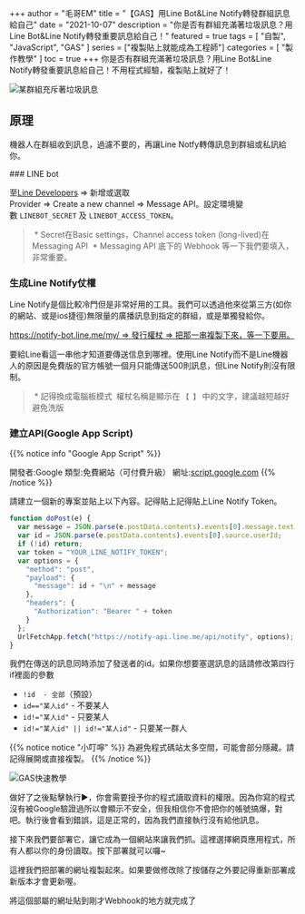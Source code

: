 +++
author = "毛哥EM"
title = "【GAS】用Line Bot&Line Notify轉發群組訊息給自己"
date = "2021-10-07"
description = "你是否有群組充滿著垃圾訊息？用Line Bot&Line Notify轉發重要訊息給自己！"
featured = true
tags = [
"自製", 
    "JavaScript",
    "GAS"
]
series = ["複製貼上就能成為工程師"]
categories = [
    "製作教學"
]
toc = true
+++
你是否有群組充滿著垃圾訊息？用Line Bot&Line Notify轉發重要訊息給自己！不用程式經驗，複製貼上就好了！

![某群組充斥著垃圾訊息](https://em-tec.github.io/images/line2notify-why.jpg)
<!--more-->
## 原理

機器人在群組收到訊息，過濾不要的，再讓Line Notfy轉傳訊息到群組或私訊給你。

### LINE bot 
  
 至[Line Developers](https://developers.line.biz/console/) => 新增或選取Provider => Create a new channel => Message API。設定環境變數 `LINEBOT_SECRET` 及 `LINEBOT_ACCESS_TOKEN`。 
 > * Secret在Basic settings，Channel access token (long-lived)在Messaging API 
 > * Messaging API 底下的 Webhook 等一下我們要填入，非常重要。
  
### 生成Line Notify仗權

Line Notify是個比較冷門但是非常好用的工具。我們可以透過他來從第三方(如你的網站、或是ios捷徑)無限量的廣播訊息到指定的群組，或是單獨發給你。
  
 https://notify-bot.line.me/my/ => 發行權杖 => 把那一串複製下來，等一下要用。 
  
  要給Line看這一串他才知道要傳送信息到哪裡。使用Line Notify而不是Line機器人的原因是免費版的官方帳號一個月只能傳送500則訊息，但Line Notify則沒有限制。 
  
 > * 記得換成電腦板模式 
 > 權杖名稱是顯示在 `【 】` 中的文字，建議越短越好避免洗版
 
### 建立API(Google App Script)

{{% notice info "Google App Script" %}}

開發者:Google
類型:免費網站（可付費升級）
網址:[script.google.com](https://script.google.com) {{% /notice %}}

請建立一個新的專案並貼上以下內容。記得貼上記得貼上Line Notify Token。

```js
function doPost(e) {
  var message = JSON.parse(e.postData.contents).events[0].message.text;
  var id = JSON.parse(e.postData.contents).events[0].source.userId;
  if (!id) return;
  var token = "YOUR_LINE_NOTIFY_TOKEN";
  var options = {
    "method": "post",
    "payload": {
      "message": id + "\n" + message
    },
    "headers": {
      "Authorization": "Bearer " + token
    }
  };
  UrlFetchApp.fetch("https://notify-api.line.me/api/notify", options);
}
```

我們在傳送的訊息同時添加了發送者的id。如果你想要塞選訊息的話請修改第四行if裡面的參數

* `!id  - 全部`（預設）
* `id=="某人id"` - 不要某人
* `id!="某人id"` - 只要某人
* `id!="某人id" || id!="某人id"` - 只要某一群人

 {{% notice notice "小叮嚀" %}} 為避免程式碼站太多空間，可能會部分隱藏。請記得展開或直接複製。 {{% /notice %}}
 
  ![GAS快速教學](https://em-tec.github.io/images/gas.jpg)

做好了之後點擊執行▶️，你會需要授予你的程式讀取資料的權限。因為你寫的程式沒有被Google驗證過所以會顯示不安全，但我相信你不會把你的帳號搞爆，對吧。執行後會看到錯誤，這是正常的，因為我們直接執行沒有給他訊息。

接下來我們要部署它，讓它成為一個網站來讓我們抓。這裡選擇網頁應用程式，所有人都以你的身份讀取。按下部署就可以囉~

這裡我們把部署的網址複製起來。如果要做修改除了按儲存之外要記得重新部署成新版本才會更新喔。

將這個部屬的網址貼到剛才Webhook的地方就完成了

